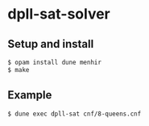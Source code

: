 # dpll-sat-solver

## Setup and install

```sh
$ opam install dune menhir
$ make
```

## Example

```sh
$ dune exec dpll-sat cnf/8-queens.cnf
```
